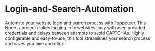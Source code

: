 # Login-and-Search-Automation
Automate your website login and search process with Puppeteer. This Node.js project makes logging in to websites easy with user-provided credentials and delays between attempts to avoid CAPTCHAs. Highly configurable and easy-to-use, this tool streamlines your search process and saves you time and effort.
